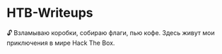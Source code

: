 # HTB-Writeups
🔓 Взламываю коробки, собираю флаги, пью кофе. Здесь живут мои приключения в мире Hack The Box.

